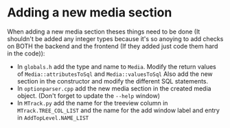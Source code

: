 # Adding a new media section

When adding a new media section theses things need to be done (It shouldn't
be added any integer types because it's so anoying to add checks on BOTH the
backend and the frontend (If they added just code them hard in the code)):

- In `globals.h` add the type and name to `Media`. Modify the return values of
    `Media::attributesToSql` and `Media::valuesToSql`
    Also add the new section in the constructor and modify the different SQL
    statements.
- In `optionparser.cpp` add the new media section in the created media object. 
    (Don't forget to update the `--help` window)
- In `MTrack.py` add the name for the treeview column in `MTrack.TREE_COL_LIST` 
    and the name for the add window label and entry in `AddTopLevel.NAME_LIST`
